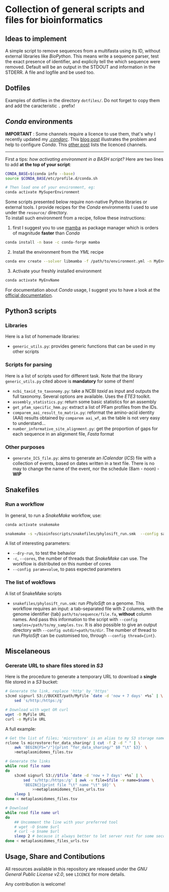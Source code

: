 # Collection of general scripts and files for bioinformatics

## Ideas to implement

A simple script to remove sequences from a multifasta using its ID, without
external libraries like _BioPython_. This means write a sequence parser, test
the exact presence of identifier, and explicily tell the which sequence were
removed. Default will be an output in the STDOUT and information in the
STDERR. A file and logfile and be used too.

## Dotfiles

Examples of dotfiles in the directory `dotfiles/`. Do not forget to copy them
and add the caracteristic `.` prefix!

## _Conda_ environments

**IMPORTANT** : Some channels require a licence to use them, that's why I recently
updated my [_.condarc_](dotfiles/condarc). This
[blog post](https://juke34.github.io/fix-anaconda-licensing-issues/en/)
illustrates the problem and help to configure _Conda_. This
[other post](https://juke34.github.io/fix-anaconda-licensing-issues/en/pages/conda-channels/)
lists the licenced channels.

---

First a tips: _how activating environment in a BASH script?_ Here are two lines
to add **at the top of your script**:

```bash
CONDA_BASE=$(conda info --base)
source $CONDA_BASE/etc/profile.d/conda.sh

# Then load one of your environment, eg:
conda activate MySuperEnvironment
```

Some scripts presented below require non-native Python libraries or external
tools. I provide recipes for the _Conda_ environments I used to use under the
`resource/` directory.  
To install such environment from a recipe, follow these instructions:

1. first I suggest you to use [mamba](https://mamba.readthedocs.io/en/latest/)
   as package manager which is orders of magnitude **faster** than _Conda_

```bash
conda install -n base -c conda-forge mamba
```

2. Install the environment from the _YML_ recipe

```bash
conda env create --solver libmamba -f /path/to/environment.yml -n MyEnvName
```

3. Activate your freshly installed environment

```bash
conda activate MyEnvName
```

For documentation about _Conda_ usage, I suggest you to have a look at the
[official documentation](https://conda.io/projects/conda/en/latest/user-guide/getting-started.html).

## Python3 scripts

### Libraries

Here is a list of homemade libraries:

- `generic_utils.py`: provides generic functions that can be used in my other scripts

### Scripts for parsing

Here is a list of scripts used for different task. Note that the library
`generic_utils.py` cited above is **mandatory** for some of them!

- `ncbi_taxid_to_taxonomy.py`: take a NCBI _taxid_ as input and outputs the full
  taxonomy. Several options are available. Uses the _ETE3_ toolkit.
- `assembly_statistics.py`: return some basic statistics for an assembly
- `get_pfam_specific_hmm.py`: extract a list of PFam profiles from the IDs.
- `comparem_aai_result_to_matrix.py`: reformat the amino-acid identity (AAI)
  results obtained by `comparem aai_wf`, as the table is not very easy to understand...
- `number_informative_site_alignment.py`: get the proportion of gaps for each
  sequence in an alignment file, _Fasta_ format

### Other purposes

- `generate_ICS_file.py`: aims to generate an _ICalendar_ (_ICS_) file with a
  collection of events, based on dates written in a text file. There is no may to change
  the name of the event, nor the schedule (8am - noon) - **WIP**

## Snakefiles

### Run a workflow

In general, to run a _SnakeMake_ workflow, use:

```bash
conda activate snakemake

snakemake -s ~/bioinfoscripts/snakefiles/phylosift_run.smk  --config samples=samples.tsv outdir=result/00_test_pipeline
```

A list of interesting parameters:

- `--dry-run`, to test the behavior
- `-c`, `--cores`, the number of threads that _SnakeMake_ can use. The workflow
  is distributed on this number of cores
- `--config param=value`, to pass expected parameters

### The list of wokflows

A list of SnakeMake scripts

- `snakefiles/phylosift_run.smk`: run _PhyloSift_ on a genome. This workflow
  requires an input: a tab-separated file with 2 columns, with the genome identifier
  \{tab\} `path/to/sequence/file.fa`, **without** column names. And pass this
  information to the script with `--config samples=/path/to/my_samples.tsv`.
  It is also possible to give an output directory with `--config outdir=path/to/dir`.
  The number of thread to run _PhyloSift_ can be customised too, through
  `--config thread={int}`.

## Miscelaneous

### Gererate URL to share files stored in _S3_

Here is the procedure to generate a temporary URL to download a **single** file
stored in a _S3_ bucket:

```bash
# Generate the link, replace 'http' by 'https'
s3cmd signurl S3://BUCKET/path/MyFile `date -d 'now + 7 days' +%s` | \
    sed 's/http:/https:/g'

# Download with wget OR curl
wget -O MyFile URL
curl -o MyFile URL
```

A full example:

```bash
# Get the list of files; 'microstore' is an alias to my S3 storage name
rclone ls microstore:for_data_sharing/ | cut -f 2 -d " " | \
    awk 'BEGIN{FS="/"}{print "for_data_sharing/" $0 "\t" $3}' \
    >metaplasmidomes_files.tsv

# Generate the links
while read file name
do
    s3cmd signurl S3://$file `date -d 'now + 7 days' +%s` | \
        sed 's/http:/https:/g' | awk -v file=$file -v name=$name \
        'BEGIN{}{print file "\t" name "\t" $0}' \
            >>metaplasmidomes_files_urls.tsv
    sleep 1
done < metaplasmidomes_files.tsv

# Download
while read file name url
do
    ## Uncomment the line with your preferred tool
    # wget -O $name $url
    # curl -o $name $url
    sleep 2 # because it always better to let server rest for some seconds
done < metaplasmidomes_files_urls.tsv
```

## Usage, Share and Contibutions

All resources available in this repository are released under the _GNU General_
_Public License v2.0_, see `LICENCE` for more details.

Any contribution is welcome!
